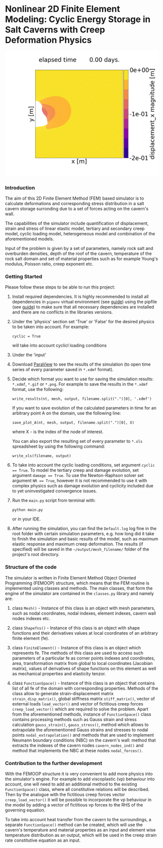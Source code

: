 # Nonlinear 2D Finite Element Modeling: Cyclic Energy Storage in Salt Caverns with Creep Deformation Physics
![](animation.gif)

### Introduction
The aim of this 2D Finite Element Method (FEM) based simulator is to calculate deformations and corresponding stress distribution in a salt cavern storage surronding due to a set of forces acting on the cavern's wall.

The capabilities of the simulator include quantification of displacement, strain and stress of linear elastic model, tertiary and secondary creep model, cyclic loading model, heterogeneous model and combination of the aforementioned models.

Input of the problem is given by a set of parameters, namely rock salt and overburden densities, depth of the roof of the cavern, temperature of the rock salt domain and set of material properties such as for example Young's modulus, Poisson ratio, creep exponent etc.

### Getting Started
Please follow these steps to be able to run this project:

 1. Install required dependencies. It is highly recommended to install all dependencies in `pipenv` virtual environment (see [guide](https://realpython.com/pipenv-guide/)) using the pipfile (see [guide](https://pipenv-fork.readthedocs.io/en/latest/basics.html)) to make sure that all necessary dependencies are installed and there are no conflicts in the libraries versions.
 
 2. Under the 'physics' section set 'True' or 'False' for the desired physics to be taken into account. For example:
     ```shell
     cyclic = True
     ```
     will take into account cyclicl loading conditions

 3. Under the 'input'


 2. Download [ParaView](https://www.paraview.org/) to see the results of the simulation (to open time series of every parameter saved in `*.xdmf` format).

 3. Decide which format you want to use for saving the simulation results: `*.xdmf`, `*.gif` or `*.png`. For example to save the results in the `*.xdmf` format, use the following:
     ```shell
     write_results(nt, mesh, output, filename.split(".")[0], '.xdmf')
     ```

    If you want to save evolution of the calculated parameters in time for an arbitrary point A on the domain, use the following line:
     ```shell
     save_plot_A(nt, mesh, output, filename.split(".")[0], X)
     ```
     where X - is the index of the node of interest.

    You can also export the resulting set of every parameter to `*.xls` spreadsheet by using the following command:
     ```shell
     write_xls(filename, output)
     ```

 4. To take into account the cyclic loading conditions, set argument `cyclic == True`. To model the tertiary creep and damage evolution, set argument `damage == True`. To use the Newton-Raphson solver set argument `NR == True`, however it is not recommended to use it with complex physics such as damage evolution and cyclicity included due to yet uninvestigated convergence issues.
 
 5. Run the `main.py` script from terminal with:
    ```shell
    python main.py
    ```
    or in your IDE.
    
 6. After running the simulation, you can find the `Default.log` log fine in the root folder with certain simulation parameters, e.g. how long did it take to finish the simulation and basic results of the model, such as maximum elastic response and maximum creep deformation. The results (if specified) will be saved in the `~/output/mesh_filename/` folder of the project's root directory.

### Structure of the code
The simulator is written in Finite Element Method Object Oriented Programming (FEMOOP) structure, which means that the FEM routine is implemented using classes and methods. The main classes, that form the engine of the simulator are contained in the `classes.py` library and namely are:

 1. class `Mesh()` - Instance of this class is an object with mesh parameters, such as nodal coordinates, nodal indexes, element indexes, cavern wall nodes indexes etc.

 2. class `Shapefns()` - Instance of this class is an object with shape functions and their derivatives values at local coordinates of an arbitrary finite element (fe).

 3. class `FiniteElement()` - Instance of this class is an object which represents fe. The methods of this class are used to access such parameters of a particular fe as corner points indexes and coordinates, area, transformation matrix from global to local coordinates (Jacobian matrix), values of derivatives of shape functions on this element as well as mechanical properties and elasticity tenzor.

 4. class `FunctionSpace()` - Instance of this class is an object that contains list of all fe of the domain with corresponding properties. Methods of the class allow to generate strain-displacement matrix `strain_disp_matrix()`, global stiffness matrix `stiff_matrix()`, vector of external loads `load_vector()` and vector of fictitious creep forces `creep_load_vector()` which are required to solve the problem. Apart from the aforementioned methods, instance of `FunctionSpace()` class contains processing methods such as Gauss strain and stress calculation `gauss_strain()`, `gauss_stress()`, method which allows to extrapolate the aforementioned Gauss strains and stresses to nodal points `nodal_extrapolation()` and methods that are used to implement Neumann boundary conditions (NBC) on the cavern's wall: method that extracts the indexes of the cavern nodes `cavern_nodes_ind()` and method that implements the NBC at these nodes `nodal_forces()`.
 
 ### Contribution to the further development
 With the FEMOOP structure it is very convenient to add more physics into the simulator's engine. For example to add viscoplastic (vp) behaviour into account, one will need to add an additional method to the existing `FunctionSpace()` class, where all constitutive relations will be described. Then by the analogue with the fictitious creep forces vector `creep_load_vector()` it will be possible to incorporate the vp behaviour in the model by adding a vector of fictitious vp forces to the RHS of the governing equation.
 
 To take into account heat transfer from the cavern to the surroundings, a separate `FunctionSpace()` method can be created, which will use the cavern's temperature and material properties as an input and element wise temperature distribution as an output, which will be used in the creep strain rate constitutive equation as an input.
